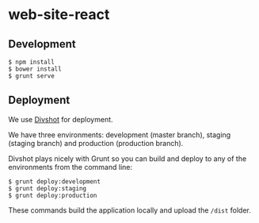 # web-site-react
## Development

    $ npm install
    $ bower install
    $ grunt serve

## Deployment
We use [Divshot](http://www.divshot.com) for deployment.

We have three environments: development (master branch), staging (staging branch) and production (production branch).

Divshot plays nicely with Grunt so you can build and deploy to any of the environments from the command line:

    $ grunt deploy:development
    $ grunt deploy:staging
    $ grunt deploy:production

These commands build the application locally and upload the `/dist` folder.

